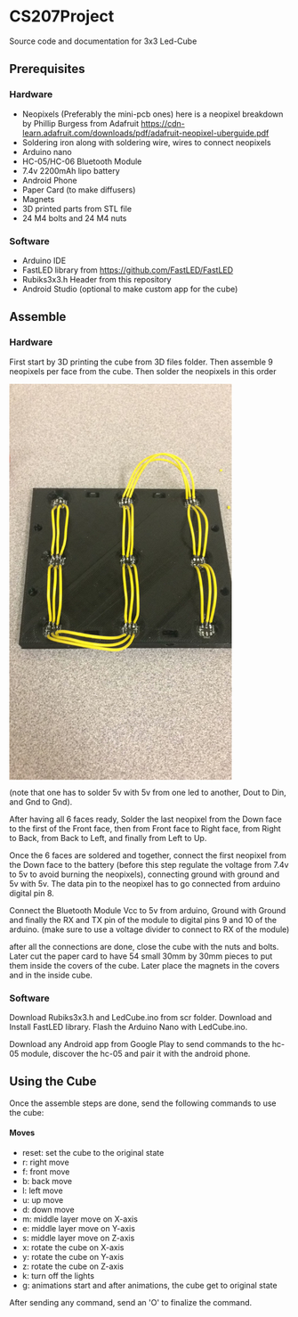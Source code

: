 # CS207Project
Source code and documentation for 3x3 Led-Cube

## Prerequisites

### Hardware
- Neopixels (Preferably the mini-pcb ones) here is a neopixel breakdown by Phillip Burgess from Adafruit https://cdn-learn.adafruit.com/downloads/pdf/adafruit-neopixel-uberguide.pdf
- Soldering iron along with soldering wire, wires to connect neopixels
- Arduino nano
- HC-05/HC-06 Bluetooth Module
- 7.4v 2200mAh lipo battery
- Android Phone
- Paper Card (to make diffusers)
- Magnets
- 3D printed parts from STL file
- 24 M4 bolts and 24 M4 nuts
  
### Software
- Arduino IDE
- FastLED library from https://github.com/FastLED/FastLED
- Rubiks3x3.h Header from this repository 
- Android Studio (optional to make custom app for the cube)
          
## Assemble

### Hardware
First start by 3D printing the cube from 3D files folder. Then
assemble 9 neopixels per face from the cube. Then solder the neopixels
in this order 

<img src="https://github.com/pechavarriaa/CS207Project/blob/master/img/SolderingOrder.JPG" width="400px" align="middle"/>

(note that one has to solder 5v with 5v from one led to another, Dout to Din, and Gnd to Gnd).

After having all 6 faces ready, Solder the last neopixel from the Down face to the first of the Front face, then 
from Front face to Right face, from Right to Back, from Back to Left, and finally from Left to Up.

Once the 6 faces are soldered and together, connect the first neopixel from the Down face to the battery (before this step regulate the voltage from 7.4v to 5v to avoid burning the neopixels), connecting ground with ground and 5v with 5v.
The data pin to the neopixel has to go connected from arduino digital pin 8.

Connect the Bluetooth Module Vcc to 5v from arduino, Ground with Ground and finally the RX and TX pin of the module to digital pins 9 and 10 of the arduino. (make sure to use a voltage divider to connect to RX of the module)

after all the connections are done, close the cube with the nuts and bolts. Later cut the paper card to have 54 small 30mm by 30mm pieces to put them inside the covers of the cube. Later place the magnets in the covers and in the inside cube.

### Software

Download Rubiks3x3.h and LedCube.ino from scr folder. Download and Install FastLED library.
Flash the Arduino Nano with LedCube.ino.

Download any Android app from Google Play to send commands to the hc-05 module, discover the hc-05 and pair it with the android phone.

## Using the Cube

Once the assemble steps are done, send the following commands to use the cube:
#### Moves

- reset: set the cube to the original state
- r: right move
- f: front move
- b: back move
- l: left move
- u: up move
- d: down move
- m: middle layer move on X-axis
- e: middle layer move on Y-axis
- s: middle layer move on Z-axis
- x: rotate the cube on X-axis
- y: rotate the cube on Y-axis
- z: rotate the cube on Z-axis
- k: turn off the lights
- g: animations start and after animations, the cube get to original state

After sending any command, send an 'O' to finalize the command.



